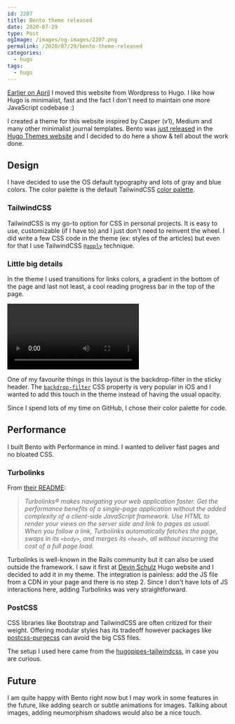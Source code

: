 ```yaml
---
id: 2207
title: Bento theme released
date: 2020-07-29
type: Post
ogImage: /images/og-images/2207.png
permalink: /2020/07/29/bento-theme-released
categories:
  - hugo
tags:
  - hugo
---
```


[Earlier on April](/2020/04/21/moving-to-hugo/) I moved this website from Wordpress to Hugo. I like how Hugo is minimalist, fast and the fact I don't need to maintain one more JavaScript codebase :) 

I created a theme for this website inspired by Casper (v1), Medium and many other minimalist journal templates. Bento was [just released](https://themes.gohugo.io/bento/) in the [Hugo Themes website](https://themes.gohugo.io/) and I decided to do here a show & tell about the work done.

## Design

I have decided to use the OS default typography and lots of gray and blue colors. The color palette is the default TailwindCSS [color palette](https://tailwindcss.com/docs/customizing-colors/#default-color-palette).

### TailwindCSS

TailwindCSS is my go-to option for CSS in personal projects. It is easy to use, customizable (if I have to) and I just don't need to reinvent the wheel. I did write a few CSS code in the theme (ex: styles of the articles) but even for that I use TailwindCSS [`@apply`](https://tailwindcss.com/docs/extracting-components/#extracting-css-components-with-apply) technique.

### Little big details

In the theme I used transitions for links colors, a gradient in the bottom of the page and last not least, a cool reading progress bar in the top of the page. 

<video class="h-auto" controls autoPlay="autoPlay">
  <source src="/wp-content/uploads/2020/07/page-scroll.mp4" type="video/mp4" />
</video>

One of my favourite things in this layout is the backdrop-filter in the sticky header. The  [`backdrop-filter`](https://web.dev/backdrop-filter/) CSS property is very popular in iOS and I wanted to add this touch in the theme instead of having the usual opacity.

Since I spend lots of my time on GitHub, I chose their color palette for code. 

## Performance

I built Bento with Performance in mind. I wanted to deliver fast pages and no bloated CSS.

### Turbolinks

From [their README](https://github.com/turbolinks/turbolinks): 

> _Turbolinks® makes navigating your web application faster. Get the performance benefits of a single-page application without the added complexity of a client-side JavaScript framework. Use HTML to render your views on the server side and link to pages as usual. When you follow a link, Turbolinks automatically fetches the page, swaps in its `<body>`, and merges its `<head>`, all without incurring the cost of a full page load._

Turbolinks is well-known in the Rails community but it can also be used outside the framework. I saw it first at [Devin Schulz](https://devinschulz.com/) Hugo website and I decided to add it in my theme. The integration is painless: add the JS file from a CDN in your page and there is no step 2. Since I don't have lots of JS interactions here, adding Turbolinks was very straightforward.

### PostCSS

CSS libraries like Bootstrap and TailwindCSS are often critized for their weight. Offering modular styles has its tradeoff however packages like [postcss-purgecss](https://www.npmjs.com/package/@fullhuman/postcss-purgecss) can avoid the big CSS files. 

The setup I used here came from the [hugopipes-tailwindcss](https://github.com/budparr/hugopipes-tailwindcss), in case you are curious.

## Future

I am quite happy with Bento right now but I may work in some features in the future, like adding search or subtle animations for images. Talking about images, adding neumorphism shadows would also be a nice touch.
